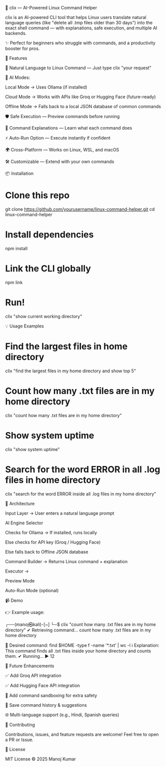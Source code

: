 🐧 clix — AI-Powered Linux Command Helper

clix is an AI-powered CLI tool that helps Linux users translate natural language queries (like "delete all .tmp files older than 30 days") into the exact shell command — with explanations, safe execution, and multiple AI backends.

✨ Perfect for beginners who struggle with commands, and a productivity booster for pros.

🚀 Features

🔎 Natural Language to Linux Command — Just type clix "your request"

🤖 AI Modes:

Local Mode → Uses Ollama (if installed)

Cloud Mode → Works with APIs like Groq or Hugging Face (future-ready)

Offline Mode → Falls back to a local JSON database of common commands

🛡️ Safe Execution — Preview commands before running

📖 Command Explanations — Learn what each command does

⚡ Auto-Run Option — Execute instantly if confident

🌍 Cross-Platform — Works on Linux, WSL, and macOS

🛠️ Customizable — Extend with your own commands

📦 Installation
# Clone this repo
git clone https://github.com/yourusername/linux-command-helper.git
cd linux-command-helper

# Install dependencies
npm install

# Link the CLI globally
npm link

# Run!
clix "show current working directory"

💡 Usage Examples
# Find the largest files in home directory
clix "find the largest files in my home directory and show top 5"

# Count how many .txt files are in my home directory
clix "count how many .txt files are in my home directory"

# Show system uptime
clix "show system uptime"

# Search for the word ERROR in all .log files in home directory
clix "search for the word ERROR inside all .log files in my home directory"

🧩 Architecture

Input Layer → User enters a natural language prompt

AI Engine Selector

Checks for Ollama → If installed, runs locally

Else checks for API key (Groq / Hugging Face)

Else falls back to Offline JSON database

Command Builder → Returns Linux command + explanation

Executor →

Preview Mode

Auto-Run Mode (optional)

📹 Demo

👉 Example usage:

┌──(manoj㉿kali)-[~]
└─$ clix "count how many .txt files are in my home directory"
✔ Retrieving command... count how many .txt files are in my home directory

🎯 Desired command: find $HOME -type f -name '*.txt' | wc -l
ℹ  Explanation: This command finds all .txt files inside your home directory and counts them.
✔ Running...
▶ 12

🎯 Future Enhancements

✅ Add Groq API integration

✅ Add Hugging Face API integration

🔐 Add command sandboxing for extra safety

📝 Save command history & suggestions

🌐 Multi-language support (e.g., Hindi, Spanish queries)

🤝 Contributing

Contributions, issues, and feature requests are welcome!
Feel free to open a PR or Issue.

📜 License

MIT License © 2025 Manoj Kumar
